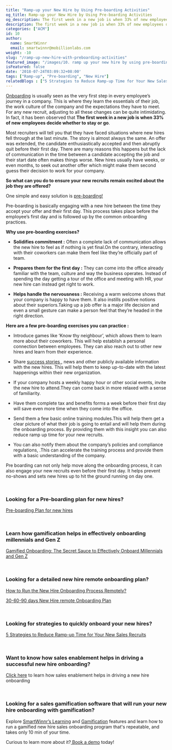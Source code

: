 ```yaml
---
title: "Ramp-up your New Hire by Using Pre-boarding Activities"
og_title: Ramp-up your New Hire by Using Pre-boarding Activities
og_description: The first week in a new job is when 33% of new employees decide whether to stay or go. What can you do to ensure your new recruits remain excited about the job they are offered?
description: The first week in a new job is when 33% of new employees decide whether to stay or go. What can you do to ensure your new recruits remain excited about the job they are offered?
categories: ["ACM"]
id: 10
author:
  name: SmartWinnr
  email: smartwinnr@mobillionlabs.com
weight: -10
slug: "/ramp-up-new-hire-with-preboarding-activities"
featured_image: "/images/10. ramp up your new hire by using pre-boarding activities.png"
isFeatured: false
date: '2018-07-24T03:09:32+08:00'
tags: ["Ramp-up", "Pre-boarding", "New Hire"]
relatedBlogs : ["5 Strategies to Reduce Ramp-up Time for Your New Sales Recruits"]
---
```



<a href="https://www.smartwinnr.com/post/gamified-onboarding-the-secret-sauce-to-effectively-onboard-millennials-and-gen-z/" target="_blank" class="ml_custom_link">Onboarding</a> is usually seen as the very first step in every employee’s journey in a company. This is where they learn the essentials of their job, the work culture of the company and the expectations they have to meet. For any new recruit, adjusting to all these changes can be quite intimidating. In fact, it has been observed that **The first week in a new job is when 33% of new employees decide whether to stay or go**.

Most recruiters will tell you that they have faced situations where new hires fell through at the last minute. The story is almost always the same. An offer was extended, the candidate enthusiastically accepted and then abruptly quit before their first day.
There are many reasons this happens but the lack of communication in the time between a candidate accepting the job and their start date often makes things worse. New hires usually have weeks, or even months, to seek out another offer which might make them second guess their decision to work for your company.

**So what can you do to ensure your new recruits remain excited about the job they are offered?**

One simple and easy solution is <a href="https://www.smartwinnr.com/post/pre-boarding-plan-for-new-hires/" target="_blank" class="ml_custom_link">pre-boarding! </a>

Pre-boarding is basically engaging with a new hire between the time they accept your offer and their first day. This process takes place before the employee’s first day and is followed up by the common onboarding practices.

**Why use pre-boarding exercises?**

* **Solidifies commitment :** Often a complete lack of communication allows the new hire to feel as if nothing is yet final.On the contrary, interacting with their coworkers can make them feel like they’re officially part of team.

* **Prepares them for the first day :** They can come into the office already familiar with the team, culture and way the business operates. Instead of spending the day getting a tour of the office and meeting with HR, your new hire can instead get right to work.

* **Helps handle the nervousness :** Receiving a warm welcome shows that your company is happy to have them. It also instills positive notions about their superiors.Taking up a job offer is a major life decision  and even a small gesture can make a person feel that they’re headed in the right direction.

**Here are a few pre-boarding exercises you can practice :**

* Introduce games like ‘Know thy neighbour’, which allows them to learn more about their coworkers. This will help establish a personal connection between employees. They can also reach out to other new hires and learn from their experience.

* Share <a href="https://smartwinnr.com/post/top10-ceos-who-started-as-salesreps/" target="_blank" class="ml_custom_link">success stories </a>, news and other publicly available information with the new hires. This will help them to keep up-to-date with the latest happenings within their new organization.

* If your company hosts a weekly happy hour or other social events, invite the new hire to attend.They can come back in more relaxed with a sense of familiarity.

* Have them  complete tax and benefits forms a week before their first day will save even more time when they come into the office.

* Send them a few basic online training modules.This will help them get a clear picture of what their job is going to entail and will help them during the onboarding process. By providing them with this insight you can also reduce ramp up time for your new recruits.

* You can also notify them about the company’s policies and  compliance regulations, .This can accelerate the training process and provide them with a basic understanding of the company.

Pre boarding can not only help move along the onboarding process, it can also engage your new recruits even before their first day. It helps prevent no-shows and sets new hires up to hit the ground running on day one.

<br>

<h3><b>Looking for a Pre-boarding plan for new hires?</b></h3>
 
<a href="https://www.smartwinnr.com/post/pre-boarding-plan-for-new-hires/" target="_blank">Pre-boarding Plan for new hires</a>

<br>

<h3><b>Learn how gamification helps in effectively onboarding millennials and Gen Z</b></h3>

<a href="https://www.smartwinnr.com/post/gamified-onboarding-the-secret-sauce-to-effectively-onboard-millennials-and-gen-z/" target="_blank">Gamified Onboarding: The Secret Sauce to Effectively Onboard Millennials and Gen Z</a>

<br>

<h3><b>Looking for a detailed new hire remote onboarding plan?</b></h3>

<a href="https://smartwinnr.com/post/how-to-run-the-new-hire-onboarding-process-remotely/" target="_blank">How to Run the New Hire Onboarding Process Remotely?</a>
<br>

<a href="https://www.smartwinnr.com/post/30-60-90-days-gamified-sales-training-plan/" target="_blank">30-60-90 days New Hire remote Onboarding Plan</a>

<br>

<h3><b>Looking for strategies to quickly onboard your new hires?</b></h3>

<a href="https://smartwinnr.com/post/2016/09/reduce-ramp-up-time/" target="_blank">5 Strategies to Reduce Ramp-up Time for Your New Sales Recruits</a>

<br>

<h3><b>Want to know how sales enablement helps in driving a successful new hire onboarding?</b></h3>

<a href="https://smartwinnr.com/post/how-can-sales-enablement-help-to-drive-new-hire-onboarding/" target="_blank">Click here</a>  to learn how sales enablement helps in driving a new hire onboarding

<br>
<h3><b>Looking for a sales gamification software that will run your new hire onboarding with gamification?</b></h3>

Explore <a href="https://www.smartwinnr.com/product/targeted-learning/" target="_blank">SmartWinnr’s Learning</a> and <a href="https://www.smartwinnr.com/product/gamification/" target="_blank">Gamification</a> features and learn how to run a gamified new hire sales onboarding program that's repeatable, and takes only 10 min of your time. 

Curious to learn more about it?<a href="https://www.smartwinnr.com/request-demo/" target="_blank"> Book a demo</a> today!

